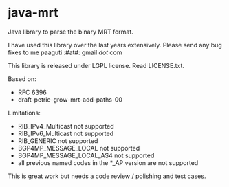 java-mrt
========

Java library to parse the binary MRT format.

I have used this library over the last years extensively.
Please send any bug fixes to me paaguti :#at#: gmail _dot_ com

This library is released under LGPL license. Read LICENSE.txt.

Based on:
* RFC 6396
* draft-petrie-grow-mrt-add-paths-00

Limitations:
* RIB_IPv4_Multicast not supported
* RIB_IPv6_Multicast not supported
* RIB_GENERIC not supported
* BGP4MP_MESSAGE_LOCAL not supported
* BGP4MP_MESSAGE_LOCAL_AS4 not supported
* all previous named codes in the *_AP version are not supported

This is great work but needs a code review / polishing and test cases.
